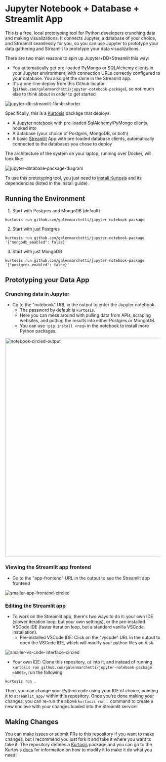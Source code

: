 # Jupyter Notebook + Database + Streamlit App

This is a free, local prototyping tool for Python developers crunching data and making visualizations. It connects Jupyter, a database of your choice, and Streamlit seamlessly for you, so you can use Jupyter to prototype your data gathering and Streamlit to prototype your data visualizations.

There are two main reasons to spin up Jupyter+DB+Streamlit this way:
- You automatically get pre-loaded PyMongo or SQLAlchemy clients in your Jupyter environment, with connection URLs correctly configured to your database. You also get the same in the Streamlit app.
- It's a one-line deploy from this Github locator (`github.com/galenmarchetti/jupyter-notebook-package`), so not much else to think about in order to get started

![jupyter-db-streamlit-15mb-shorter](https://github.com/galenmarchetti/jupyter-notebook-package/assets/11703004/11bf6f66-eb5e-4dff-a49a-9893c125c749)

Specifically, this is a [Kurtosis](https://github.com/kurtosis-tech/kurtosis) package that deploys:

- A [Jupyter notebook](https://jupyter-docker-stacks.readthedocs.io/en/latest/) with pre-loaded SqlAlchemy/PyMongo clients, hooked into
- A database (your choice of Postgres, MongoDB, or both)
- A basic [Streamlit](https://github.com/streamlit/streamlit) App with pre-loaded database clients, automatically connected to the databases you chose to deploy

The architecture of the system on your laptop, running over Docker, will look like:

![jupyter-database-package-diagram](https://github.com/galenmarchetti/jupyter-notebook-package/assets/11703004/d7e0e3f0-b8eb-4b90-b366-19ec8060b007)



To use this prototyping tool, you just need to [install Kurtosis](https://docs.kurtosis.com/install/) and its dependencies (listed in the install guide).

## Running the Environment

1. Start with Postgres and MongoDB (default)
```
kurtosis run github.com/galenmarchetti/jupyter-notebook-package
```
2. Start with just Postgres
```
kurtosis run github.com/galenmarchetti/jupyter-notebook-package '{"mongodb_enabled": false}'
```
3. Start with just MongoDB
```
kurtosis run github.com/galenmarchetti/jupyter-notebook-package '{"postgres_enabled": false}'
```

## Prototyping your Data App

### Crunching data in Jupyter

- Go to the "notebook" URL in the output to enter the Jupyter notebook.
  - The password by default is `kurtosis`.
  - Here you can mess around with pulling data from APIs, scraping websites, and putting the results into either Postgres or MongoDB.
  - You can use `!pip install <req>` in the notebook to install more Python packages.

<img width="708" alt="notebook-circled-output" src="https://github.com/galenmarchetti/jupyter-notebook-package/assets/11703004/437b0262-ac4e-41d0-87da-e06ba6d1a0f7">

### Viewing the Streamlit app frontend

- Go to the "app-frontend" URL in the output to see the Streamlit app frontend
  
![smaller-app-frontend-circled](https://github.com/galenmarchetti/jupyter-notebook-package/assets/11703004/80371936-0795-4f46-82c9-4b5fd9535ae4)

### Editing the Streamlit app

- To work on the Streamlit app, there's two ways to do it: your own IDE (slower iteration loop, but your own settings), or the pre-installed VSCode IDE (faster iteration loop, but a standard vanilla VSCode installation).
  - Pre-installed VSCode IDE: Click on the "vscode" URL in the output to open the VSCode IDE, which will modify your python files on disk.

![smaller-vs-code-interface-circled](https://github.com/galenmarchetti/jupyter-notebook-package/assets/11703004/762e4d09-95e1-45af-a104-b0f3ab17ef66)


  - Your own IDE: Clone this repository, `cd` into it, and instead of running `kurtosis run github.com/galenmarchetti/jupyter-notebook-package <ARGS>`, run the following:
    
```
kurtosis run .
```

Then, you can change your Python code using your IDE of choice, pointing it to `streamlit_app/` within this repository. Once you're done making your changes, you can re-run the above `kurtosis run .` command to create a new enclave with your changes loaded into the Streamlit service.

## Making Changes

You can make issues or submit PRs to this repository if you want to make changes, but I recommend you just fork it and take it where you want to take it. The repository defines a [Kurtosis](https://github.com/kurtosis-tech/kurtosis) package and you can go to the Kurtosis [docs](https://docs.kurtosis.com) for information on how to modify it to make it do what you need!
